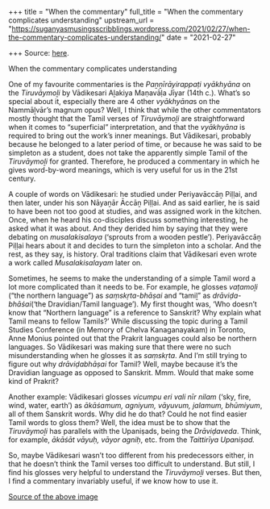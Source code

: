 +++
title = "When the commentary"
full_title = "When the commentary complicates understanding"
upstream_url = "https://suganyasmusingsscribblings.wordpress.com/2021/02/27/when-the-commentary-complicates-understanding/"
date = "2021-02-27"

+++
Source: [here](https://suganyasmusingsscribblings.wordpress.com/2021/02/27/when-the-commentary-complicates-understanding/).

When the commentary complicates understanding

One of my favourite commentaries is the *Paṉṉīrāyirappaṭi vyākhyāna* on the *Tiruvāymoḻi* by Vādikesari Aḻakiya Maṇavāḷa Jīyar (14th c.). What’s so special about it, especially there are 4 other *vyākhyāna*s on the Nammāḻvār’s magnum opus? Well, I think that while the other commentators mostly thought that the Tamil verses of *Tiruvāymoḻi* are straightforward when it comes to “superficial” interpretation, and that the *vyākhyāna* is required to bring out the work’s inner meanings. But Vādikesari, probably because he belonged to a later period of time, or because he was said to be simpleton as a student, does not take the apparently simple Tamil of the *Tiruvāymoḻi* for granted. Therefore, he produced a commentary in which he gives word-by-word meanings, which is very useful for us in the 21st century.

A couple of words on Vādikesari: he studied under Periyavāccāṉ Piḷḷai, and then later, under his son Nāyaṉār Āccāṉ Piḷḷai. And as said earlier, he is said to have been not too good at studies, and was assigned work in the kitchen. Once, when he heard his co-disciples discuss something interesting, he asked what it was about. And they derided him by saying that they were debating on *musalakisalaya* (‘sprouts from a wooden pestle’). Periyavāccāṉ Piḷḷai hears about it and decides to turn the simpleton into a scholar. And the rest, as they say, is history. Oral traditions claim that Vādikesari even wrote a work called *Musalakisalayam* later on.

Sometimes, he seems to make the understanding of a simple Tamil word a lot more complicated than it needs to be. For example, he glosses *vaṭamoḻi* (“the northern language”) as *saṃskṛta-bhāṣai* and “tamiḻ” as *drāviḍa-bhāśai*(‘the Dravidian/Tamil language’). My first thought was, ‘Who doesn’t know that “Northern language” is a reference to Sanskrit? Why explain what Tamil means to fellow Tamils?’ While discussing the topic during a Tamil Studies Conference (in Memory of Chelva Kanaganayakam) in Toronto, Anne Monius pointed out that the Prakrit languages could also be northern languages. So Vādikesari was making sure that there were no such misunderstanding when he glosses it as *saṃskṛta*. And I’m still trying to figure out why *drāviḍabhāṣai* for Tamil? Well, maybe because it’s the Dravidian language as opposed to Sanskrit. Mmm. Would that make some kind of Prakrit?

Another example: Vādikesari glosses *vicumpu eri vali nīr nilam* (‘sky, fire, wind, water, earth’) as *ākāśamum, agniyum, vāyuvum, jalamum, bhūmiyum*, all of them Sanskrit words. Why did he do that? Could he not find easier Tamil words to gloss them? Well, the idea must be to show that the *Tiruvāymoḻi* has parallels with the Upaniṣads, being the *Drāviḍaveda*. Think, for example, *ākāśāt vāyuḥ, vāyor agniḥ*, etc. from the *Taittirīya Upaniṣad.*

So, maybe Vādikesari wasn’t too different from his predecessors either, in that he doesn’t think the Tamil verses too difficult to understand. But still, I find his glosses very helpful to understand the *Tiruvāymoḻi* verses. But then, I find a commentary invariably useful, if we know how to use it.

[Source of the above image](https://guruparamparai.wordpress.com/2013/03/22/vadhi-kesari-azhagiya-manavala-jiyar/)
